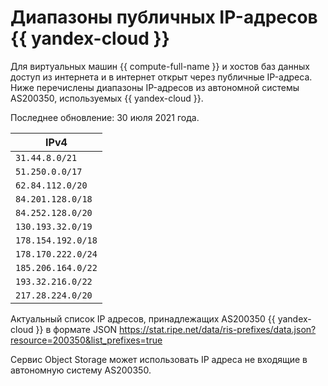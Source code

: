 # Диапазоны публичных IP-адресов {{ yandex-cloud }}

Для виртуальных машин {{ compute-full-name }} и хостов баз данных доступ из интернета и в интернет открыт через публичные IP-адреса. Ниже перечислены диапазоны IP-адресов из автономной системы AS200350, используемых {{ yandex-cloud }}.

Последнее обновление: 30 июля 2021 года.

| IPv4               | 
|--------------------|
| `31.44.8.0/21`     |
| `51.250.0.0/17`    |
| `62.84.112.0/20`   |
| `84.201.128.0/18`  |
| `84.252.128.0/20`  |
| `130.193.32.0/19`  |
| `178.154.192.0/18` |
| `178.170.222.0/24` |
| `185.206.164.0/22` |
| `193.32.216.0/22`  |
| `217.28.224.0/20`  |

Актуальный список IP адресов, принадлежащих AS200350 {{ yandex-cloud }} в формате JSON https://stat.ripe.net/data/ris-prefixes/data.json?resource=200350&list_prefixes=true

Сервис Object Storage может использовать IP адреса не входящие в автономную систему AS200350.
